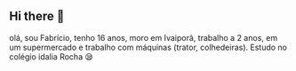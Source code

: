 ## Hi there 👋
olá, sou Fabrício, tenho 16 anos, moro em Ivaiporâ, trabalho a 2 anos, em um supermercado e trabalho com máquinas (trator, colhedeiras). Estudo no colégio idalia Rocha :sleepy:
